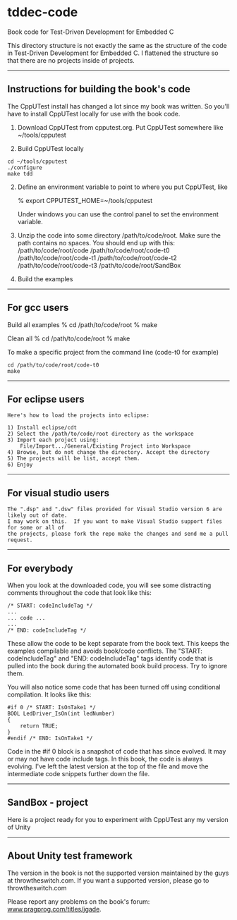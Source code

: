tddec-code
==========

Book code for Test-Driven Development for Embedded C

This directory structure is not exactly the same as the structure
of the code in Test-Driven Development for Embedded C.  I flattened
the structure so that there are no projects inside of projects.

-----------------------------------------
Instructions for building the book's code
-----------------------------------------

The CppUTest install has changed a lot since my book was written.  So you'll have 
to install CppUTest locally for use with the book code.

1) Download CppUTest from cpputest.org. Put CppUTest somewhere like
    ~/tools/cpputest

2) Build CppUTest locally

```
cd ~/tools/cpputest
./configure
make tdd
```

2) Define an environment variable to point to where you put CppUTest, like

    % export CPPUTEST_HOME=~/tools/cpputest

    Under windows you can use the control panel to set the environment variable.

3) Unzip the code into some directory /path/to/code/root. Make sure the path contains no spaces.
You should end up with this:
    /path/to/code/root/code
    /path/to/code/root/code-t0
    /path/to/code/root/code-t1
    /path/to/code/root/code-t2
    /path/to/code/root/code-t3
    /path/to/code/root/SandBox

4) Build the examples

-------------
For gcc users
-------------
Build all examples
    % cd /path/to/code/root
    % make


Clean all
    % cd /path/to/code/root
    % make

To make a specific project from the command line (code-t0 for example)

    cd /path/to/code/root/code-t0
    make

-----------------
For eclipse users
-----------------
    Here's how to load the projects into eclipse:
    
    1) Install eclipse/cdt
    2) Select the /path/to/code/root directory as the workspace    
    3) Import each project using:
        File/Import.../General/Existing Project into Workspace
    4) Browse, but do not change the directory. Accept the directory
    5) The projects will be list, accept them.
    6) Enjoy

-----------------------
For visual studio users
-----------------------
    The ".dsp" and ".dsw" files provided for Visual Studio version 6 are likely out of date.
    I may work on this.  If you want to make Visual Studio support files for some or all of
    the projects, please fork the repo make the changes and send me a pull request.

-------------
For everybody
-------------
When you look at the downloaded code, you will see some distracting comments throughout the code
that look like this:

    /* START: codeIncludeTag */
    ...
    ... code ...
    ...
    /* END: codeIncludeTag */

These allow the code to be kept separate from the book text. This keeps the examples compilable
and avoids book/code conflicts.  The "START: codeIncludeTag" and "END: codeIncludeTag"
tags identify code that is pulled into the book during the automated book build process. 
Try to ignore them.

You will also notice some code that has been turned off using conditional compilation. 
It looks like this:

    #if 0 /* START: IsOnTake1 */
    BOOL LedDriver_IsOn(int ledNumber)
    {
        return TRUE;
    }
    #endif /* END: IsOnTake1 */

Code in the #if 0 block is a snapshot of code that has since evolved. It may or may 
not have code include tags.  In this book, the code is always evolving.  I've left 
the latest version at the top of the file and move the intermediate code snippets 
further down the file.    

-----------------
SandBox - project
-----------------

Here is a project ready for you to experiment with CppUTest any my version of Unity

--------------------------
About Unity test framework
--------------------------

The version in the book is not the supported version maintained by the guys at
throwtheswitch.com.  If you want a supported version, please go to throwtheswitch.com




Please report any problems on the book's forum: www.pragprog.com/titles/jgade.

